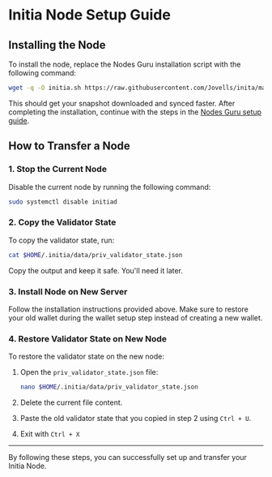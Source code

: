 # Initia Node Setup Guide

## Installing the Node

To install the node, replace the Nodes Guru installation script with the following command:

```sh
wget -q -O initia.sh https://raw.githubusercontent.com/Jovells/inita/main/initia.sh && sudo chmod +x initia.sh && ./initia.sh && source $HOME/.bash_profile
```

This should get your snapshot downloaded and synced faster. After completing the installation, continue with the steps in the [Nodes Guru setup guide](https://nodes.guru/testnets/initia/setup-guide/en).

## How to Transfer a Node

### 1. Stop the Current Node

Disable the current node by running the following command:

```sh
sudo systemctl disable initiad
```

### 2. Copy the Validator State

To copy the validator state, run:

```sh
cat $HOME/.initia/data/priv_validator_state.json
```

Copy the output and keep it safe. You'll need it later.

### 3. Install Node on New Server

Follow the installation instructions provided above. Make sure to restore your old wallet during the wallet setup step instead of creating a new wallet.

### 4. Restore Validator State on New Node

To restore the validator state on the new node:

1. Open the `priv_validator_state.json` file:

   ```sh
   nano $HOME/.initia/data/priv_validator_state.json
   ```

2. Delete the current file content.
3. Paste the old validator state that you copied in step 2 using `Ctrl + U`.
4. Exit with `Ctrl + X`

---

By following these steps, you can successfully set up and transfer your Initia Node.
